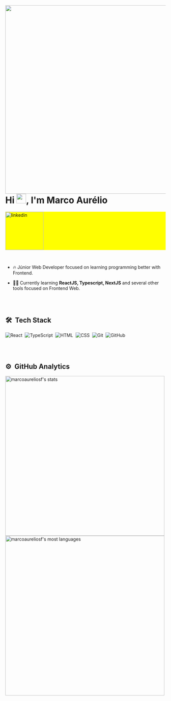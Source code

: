<img align="right" height="590em" src="https://raw.githubusercontent.com/gist/marcoaureliosf/4ac92977c57a06aba09a7519db5cb8ab/raw/8c73e873853e1da3cd9b5692e702e5cc5636db3a/gitcard.svg"/>
<h1 align="left">Hi <img src="https://raw.githubusercontent.com/kaueMarques/kaueMarques/master/hi.gif" width="30px">, I'm Marco Aurélio</h1>

<p align="left" style="background:yellow">
<a href="www.linkedin.com/in/marcoaureliosf" target="_blank">
  <img  width="120rem" align="center" src="https://img.shields.io/badge/-Marco Aurélio-05122A?style=flat&logo=linkedin" alt="linkedin"/>
</a>
</p>
<br>

- 🔥  Júnior Web Developer focused on learning programming better with Frontend.

- 👨‍💻 Currently learning **ReactJS, Typescript, NextJS** and several other tools focused on Frontend Web.

<br><br>

## 🛠 &nbsp;Tech Stack

![React](https://img.shields.io/badge/-React-05122A?style=flat&logo=react)&nbsp;
![TypeScript](https://img.shields.io/badge/-Typescript-05122A?style=flat&logo=typescript)&nbsp;
![HTML](https://img.shields.io/badge/-HTML-05122A?style=flat&logo=HTML5)&nbsp;
![CSS](https://img.shields.io/badge/-CSS-05122A?style=flat&logo=CSS3&logoColor=1572B6)&nbsp;
![Git](https://img.shields.io/badge/-Git-05122A?style=flat&logo=git)&nbsp;
![GitHub](https://img.shields.io/badge/-GitHub-05122A?style=flat&logo=github)&nbsp;

<br><br>

## ⚙️ &nbsp;GitHub Analytics

<p align="left">
<img align="left" width="500em" src="https://github-readme-stats.vercel.app/api?username=marcoaureliosf&show_icons=true&theme=vision-friendly-dark" alt="marcoaureliosf's stats"/> 
<img width="500em" src="https://github-readme-stats.vercel.app/api/top-langs/?username=marcoaureliosf&layout=compact&theme=vision-friendly-dark" alt="marcoaureliosf's most languages"/>
</p>

<br>

<!--
**marcoaureliosf/marcoaureliosf** is a ✨ _special_ ✨ repository because its `README.md` (this file) appears on your GitHub profile.

Here are some ideas to get you started:

- 🔭 I’m currently working on ...
- 🌱 I’m currently learning ...
- 👯 I’m looking to collaborate on ...
- 🤔 I’m looking for help with ...
- 💬 Ask me about ...
- 📫 How to reach me: ...
- 😄 Pronouns: ...
- ⚡ Fun fact: ...
-->
